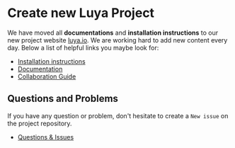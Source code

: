 Create new Luya Project
=======================

We have moved all __documentations__ and __installation instructions__ to our new project website [luya.io](https://luya.io). We are working hard to add new content every day. Below a list of helpful links you maybe look for:

+ [Installation instructions](http://luya.io/de/dokumentation/install)
+ [Documentation](http://luya.io)
+ [Collaboration Guide](http://luya.io/de/dokumentation/luya-collaboration)

Questions and Problems
----------------------

If you have any question or problem, don't hesitate to create a `New issue` on the project repository.

+ [Questions & Issues](https://github.com/zephir/luya/issues)